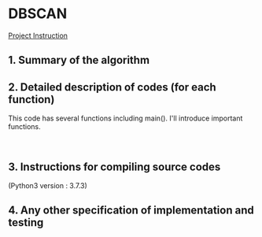 # DBSCAN

[Project Instruction](https://github.com/vctr7/Data_Science/blob/master/DBSCAN/2020_DM_Programming_Assignment_3.pdf)

## 1.	Summary of the algorithm



## 2.	Detailed description of codes (for each function) 

This code has several functions including main(). I'll introduce important functions.




 
## 3.	Instructions for compiling source codes 


(Python3 version : 3.7.3)
 



## 4.	Any other specification of implementation and testing

